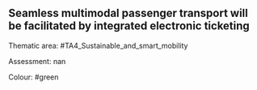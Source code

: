 ## Seamless multimodal passenger transport will be facilitated by integrated electronic ticketing

Thematic area: #TA4_Sustainable_and_smart_mobility

Assessment: nan

Colour: #green